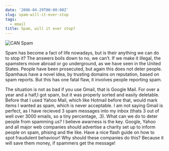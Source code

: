 ```yaml
---
date: '2006-04-29T00:00:00Z'
slug: spam-will-it-ever-stop
tags:
  - email
title: Spam, will it ever stop?
---
```


![CAN Spam](http://static.flickr.com/54/136808455_58aae5f13d_t.jpg)

Spam has become a fact of life nowadays, but is their anything we can do to stop
it? The answers boils down to no, we can’t. If we make it illegal, the spamsters
move abroad or go underground, as we have seen in the United States. People have
been prosecuted, but again this does not deter people. Spamhaus have a novel
idea, by trusting domains on reputation, based on spam reports. But this has one
fatal flaw, it involves people reporting spam.

The situation is not as bad if you use Gmail, that is Google Mail. For over a
year and a half,I got spam, but it was properly sorted and easily deletable.
Before that I used Yahoo Mail, which like Hotmail before that, would mark items
I wanted as spam, which is never acceptable. I am not saying Gmail is perfect,
as I have recieved 3 spam messages into my inbox (thats 3 out of well over 3000
emails, so a tiny percentage, .3). What can we do to deter people from spamming
us? I believe awarness is the key. Google, Yahoo and all major web companies
should advertise a charity set up to inform people on spam, phising and the
like. Have a nice flash guide on how to spot fraudulent behaviour! Why should
these companies do this? Because it will save them money, if spammers get the
message!
